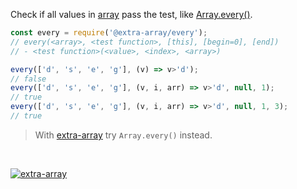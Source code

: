 Check if all values in [array] pass the test, like [Array.every()].

```javascript
const every = require('@extra-array/every');
// every(<array>, <test function>, [this], [begin=0], [end])
// - <test function>(<value>, <index>, <array>)

every(['d', 's', 'e', 'g'], (v) => v>'d');
// false
every(['d', 's', 'e', 'g'], (v, i, arr) => v>'d', null, 1);
// true
every(['d', 's', 'e', 'g'], (v, i, arr) => v>'d', null, 1, 3);
// true
```
> With [extra-array] try `Array.every()` instead.
<br>


[![extra-array](https://i.imgur.com/nwyrmkW.jpg)](https://www.npmjs.com/package/extra-array)

[extra-array]: https://www.npmjs.com/package/extra-array
[array]: https://developer.mozilla.org/en-US/docs/Web/JavaScript/Guide/Indexed_collections
[Array.every()]: https://developer.mozilla.org/en-US/docs/Web/JavaScript/Reference/Global_Objects/Array/every
